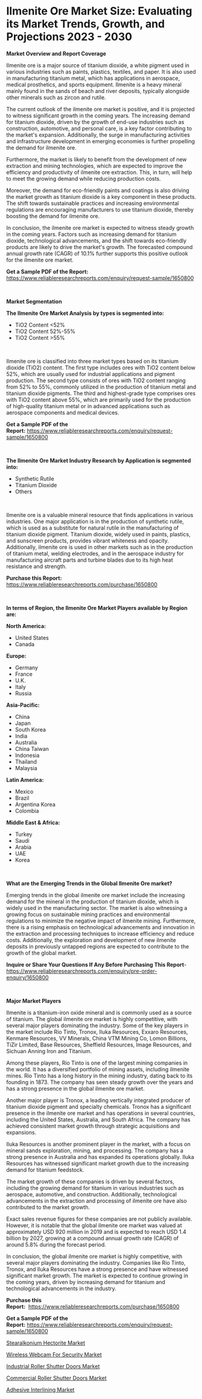 <p><h1>Ilmenite Ore Market Size: Evaluating its Market Trends, Growth, and Projections 2023 - 2030</h1></p><p><strong>Market Overview and Report Coverage</strong></p>
<p><p>Ilmenite ore is a major source of titanium dioxide, a white pigment used in various industries such as paints, plastics, textiles, and paper. It is also used in manufacturing titanium metal, which has applications in aerospace, medical prosthetics, and sports equipment. Ilmenite is a heavy mineral mainly found in the sands of beach and river deposits, typically alongside other minerals such as zircon and rutile.</p><p>The current outlook of the ilmenite ore market is positive, and it is projected to witness significant growth in the coming years. The increasing demand for titanium dioxide, driven by the growth of end-use industries such as construction, automotive, and personal care, is a key factor contributing to the market's expansion. Additionally, the surge in manufacturing activities and infrastructure development in emerging economies is further propelling the demand for ilmenite ore.</p><p>Furthermore, the market is likely to benefit from the development of new extraction and mining technologies, which are expected to improve the efficiency and productivity of ilmenite ore extraction. This, in turn, will help to meet the growing demand while reducing production costs.</p><p>Moreover, the demand for eco-friendly paints and coatings is also driving the market growth as titanium dioxide is a key component in these products. The shift towards sustainable practices and increasing environmental regulations are encouraging manufacturers to use titanium dioxide, thereby boosting the demand for ilmenite ore.</p><p>In conclusion, the ilmenite ore market is expected to witness steady growth in the coming years. Factors such as increasing demand for titanium dioxide, technological advancements, and the shift towards eco-friendly products are likely to drive the market's growth. The forecasted compound annual growth rate (CAGR) of 10.1% further supports this positive outlook for the ilmenite ore market.</p></p>
<p><strong>Get a Sample PDF of the Report:</strong> <a href="https://www.reliableresearchreports.com/enquiry/request-sample/1650800">https://www.reliableresearchreports.com/enquiry/request-sample/1650800</a></p>
<p>&nbsp;</p>
<p><strong>Market Segmentation</strong></p>
<p><strong>The Ilmenite Ore Market Analysis by types is segmented into:</strong></p>
<p><ul><li>TiO2 Content <52%</li><li>TiO2 Content 52%-55%</li><li>TiO2 Content >55%</li></ul></p>
<p>&nbsp;</p>
<p><p>Ilmenite ore is classified into three market types based on its titanium dioxide (TiO2) content. The first type includes ores with TiO2 content below 52%, which are usually used for industrial applications and pigment production. The second type consists of ores with TiO2 content ranging from 52% to 55%, commonly utilized in the production of titanium metal and titanium dioxide pigments. The third and highest-grade type comprises ores with TiO2 content above 55%, which are primarily used for the production of high-quality titanium metal or in advanced applications such as aerospace components and medical devices.</p></p>
<p><strong>Get a Sample PDF of the Report:</strong>&nbsp;<a href="https://www.reliableresearchreports.com/enquiry/request-sample/1650800">https://www.reliableresearchreports.com/enquiry/request-sample/1650800</a></p>
<p>&nbsp;</p>
<p><strong>The Ilmenite Ore Market Industry Research by Application is segmented into:</strong></p>
<p><ul><li>Synthetic Rutile</li><li>Titanium Dioxide</li><li>Others</li></ul></p>
<p>&nbsp;</p>
<p><p>Ilmenite ore is a valuable mineral resource that finds applications in various industries. One major application is in the production of synthetic rutile, which is used as a substitute for natural rutile in the manufacturing of titanium dioxide pigment. Titanium dioxide, widely used in paints, plastics, and sunscreen products, provides vibrant whiteness and opacity. Additionally, ilmenite ore is used in other markets such as in the production of titanium metal, welding electrodes, and in the aerospace industry for manufacturing aircraft parts and turbine blades due to its high heat resistance and strength.</p></p>
<p><strong>Purchase this Report:</strong>&nbsp; <a href="https://www.reliableresearchreports.com/purchase/1650800">https://www.reliableresearchreports.com/purchase/1650800</a></p>
<p>&nbsp;</p>
<p><strong>In terms of Region, the Ilmenite Ore Market Players available by Region are:</strong></p>
<p>
    <p> <strong> North America: </strong>
        <ul>
            <li>United States</li>
            <li>Canada</li>
        </ul>
        </p> 
    <p> <strong> Europe: </strong>
        <ul>
            <li>Germany</li>
            <li>France</li>
            <li>U.K.</li>
            <li>Italy</li>
            <li>Russia</li>
        </ul>
        </p> 
    <p> <strong> Asia-Pacific: </strong>
        <ul>
            <li>China</li>
            <li>Japan</li>
            <li>South Korea</li>
            <li>India</li>
            <li>Australia</li>
            <li>China Taiwan</li>
            <li>Indonesia</li>
            <li>Thailand</li>
            <li>Malaysia</li>
        </ul>
        </p> 
    <p> <strong> Latin America: </strong>
        <ul>
            <li>Mexico</li>
            <li>Brazil</li>
            <li>Argentina Korea</li>
            <li>Colombia</li>
        </ul>
        </p> 
    <p> <strong> Middle East & Africa: </strong>
        <ul>
            <li>Turkey</li>
            <li>Saudi</li>
            <li>Arabia</li>
            <li>UAE</li>
            <li>Korea</li>
        </ul>
    </p>
    </p>
<p>&nbsp;</p>
<p><strong>What are the Emerging Trends in the Global Ilmenite Ore market?</strong></p>
<p><p>Emerging trends in the global ilmenite ore market include the increasing demand for the mineral in the production of titanium dioxide, which is widely used in the manufacturing sector. The market is also witnessing a growing focus on sustainable mining practices and environmental regulations to minimize the negative impact of ilmenite mining. Furthermore, there is a rising emphasis on technological advancements and innovation in the extraction and processing techniques to increase efficiency and reduce costs. Additionally, the exploration and development of new ilmenite deposits in previously untapped regions are expected to contribute to the growth of the global market.</p></p>
<p><strong>Inquire or Share Your Questions If Any Before Purchasing This Report</strong>- <a href="https://www.reliableresearchreports.com/enquiry/pre-order-enquiry/1650800">https://www.reliableresearchreports.com/enquiry/pre-order-enquiry/1650800</a></p>
<p>&nbsp;</p>
<p><strong>Major Market Players</strong></p>
<p><p>Ilmenite is a titanium-iron oxide mineral and is commonly used as a source of titanium. The global ilmenite ore market is highly competitive, with several major players dominating the industry. Some of the key players in the market include Rio Tinto, Tronox, Iluka Resources, Exxaro Resources, Kenmare Resources, VV Minerals, China VTM Mining Co, Lomon Billions, TiZir Limited, Base Resources, Sheffield Resources, Image Resources, and Sichuan Anning Iron and Titanium.</p><p>Among these players, Rio Tinto is one of the largest mining companies in the world. It has a diversified portfolio of mining assets, including ilmenite mines. Rio Tinto has a long history in the mining industry, dating back to its founding in 1873. The company has seen steady growth over the years and has a strong presence in the global ilmenite ore market.</p><p>Another major player is Tronox, a leading vertically integrated producer of titanium dioxide pigment and specialty chemicals. Tronox has a significant presence in the ilmenite ore market and has operations in several countries, including the United States, Australia, and South Africa. The company has achieved consistent market growth through strategic acquisitions and expansions.</p><p>Iluka Resources is another prominent player in the market, with a focus on mineral sands exploration, mining, and processing. The company has a strong presence in Australia and has expanded its operations globally. Iluka Resources has witnessed significant market growth due to the increasing demand for titanium feedstock.</p><p>The market growth of these companies is driven by several factors, including the growing demand for titanium in various industries such as aerospace, automotive, and construction. Additionally, technological advancements in the extraction and processing of ilmenite ore have also contributed to the market growth.</p><p>Exact sales revenue figures for these companies are not publicly available. However, it is notable that the global ilmenite ore market was valued at approximately USD 920 million in 2019 and is expected to reach USD 1.4 billion by 2027, growing at a compound annual growth rate (CAGR) of around 5.8% during the forecast period.</p><p>In conclusion, the global ilmenite ore market is highly competitive, with several major players dominating the industry. Companies like Rio Tinto, Tronox, and Iluka Resources have a strong presence and have witnessed significant market growth. The market is expected to continue growing in the coming years, driven by increasing demand for titanium and technological advancements in the industry.</p></p>
<p><strong>Purchase this Report:</strong>&nbsp;&nbsp;<a href="https://www.reliableresearchreports.com/purchase/1650800">https://www.reliableresearchreports.com/purchase/1650800</a></p>
<p></p>
<p><strong>Get a Sample PDF of the Report:</strong>&nbsp;<a href="https://www.reliableresearchreports.com/enquiry/request-sample/1650800">https://www.reliableresearchreports.com/enquiry/request-sample/1650800</a></p>
<p><p><a href="https://github.com/jonneygiverf/Market-Research-Report-List-1/blob/main/stearalkonium-hectorite-market.md">Stearalkonium Hectorite Market</a></p><p><a href="https://medium.com/@stephenarmstrong52/wireless-webcam-for-security-market-report-reveals-the-latest-trends-and-growth-opportunities-of-d185d84e978d">Wireless Webcam For Security Market</a></p><p><a href="https://medium.com/@henrywheeler53/industrial-roller-shutter-doors-market-insights-into-market-cagr-market-trends-and-growth-e45bc2745716">Industrial Roller Shutter Doors Market</a></p><p><a href="https://medium.com/@nicholasgarcia1914/analyzing-commercial-roller-shutter-doors-market-global-industry-perspective-and-forecast-2023-to-8d9a798703b0">Commercial Roller Shutter Doors Market</a></p><p><a href="https://github.com/dziulagalemab/Market-Research-Report-List-1/blob/main/adhesive-interlining-market.md">Adhesive Interlining Market</a></p></p>